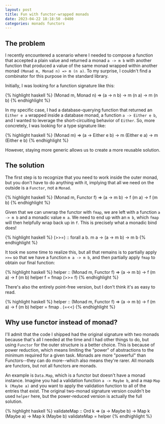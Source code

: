 ```yaml
---
layout: post
title: Fun with functor-wrapped monads
date: 2023-04-22 18:18:50 -0400
categories: monads functors
---
```


## The problem

I recently encountered a scenario where I needed to compose a function that accepted a plain value and returned a monad `a -> m b` with another function that produced a value of the same monad wrapped within another monad `(Monad m, Monad n) => m (n a)`. To my surprise, I couldn't find a combinator for this purpose in the standard library.

Initially, I was looking for a function signature like this:

{% highlight haskell %}
(Monad m, Monad n) => (a -> n b) -> m (n a) -> m (n b)
{% endhighlight %}

In my specific case, I had a database-querying function that returned an `Either e a` wrapped inside a database monad, a function `a -> Either e b`, and I wanted to leverage the short-circuiting behavior of `Either`. So, more concretely, I was looking for a type signature like:

{% highlight haskell %}
(Monad m) => (a -> Either e b) -> m (Either e a) -> m (Either e b)
{% endhighlight %}

However, staying more generic allows us to create a more reusable solution.

## The solution

The first step is to recognize that you need to work inside the outer monad, but you don't have to do anything with it, implying that all we need on the outside is a `Functor`, not a `Monad`.

{% highlight haskell %}
(Monad m, Functor f) => (a -> m b) -> f (m a) -> f (m b)
{% endhighlight %}

Given that we can unwrap the functor with `fmap`, we are left with a function `a -> m b` and a monadic value `m a`. We need to end up with an `m b`, which `fmap` will then helpfully wrap back up in `f`. This is precisely what a monadic bind does!

{% highlight haskell %}
(>>=) :: forall a b. m a -> (a -> m b) -> m b
{% endhighlight %}

It took me some time to realize this, but all that remains is to partially apply `>>=` so that we have a function `m a -> m b`, and then partially apply `fmap` to obtain our final function:

{% highlight haskell %}
helper :: (Monad m, Functor f) => (a -> m b) -> f (m a) -> f (m b)
helper f = fmap (>>= f)
{% endhighlight %}

There's also the entirely point-free version, but I don't think it's as easy to read.

{% highlight haskell %}
helper :: (Monad m, Functor f) => (a -> m b) -> f (m a) -> f (m b)
helper = fmap . (=<<)
{% endhighlight %}

## Why use functor instead of monad?

I'll admit that the code I shipped had the original signature with two monads because that's all I needed at the time and I had other things to do, but using `Functor` for the outer structure is a better choice. This is because of power reduction, which means limiting the "power" of abstractions to the minimum required for a given task. Monads are more "powerful" than Functors--they can do more--which also means they're rarer. All monads are functors, but not all functors are monads.

An example is `Data.Map`, which is a functor but doesn't have a monad instance. Imagine you had a validation function `a -> Maybe b`, and a map `Map k (Maybe a)` and you want to apply the validation function to all of the entries that exist. The original two-monad signature version couldn't be used `helper` here, but the power-reduced version is actually the full solution.

{% highlight haskell %}
validateMap :: Ord k => (a -> Maybe b) -> Map k (Maybe a) -> Map k (Maybe b)
validateMap = helper
{% endhighlight %}
